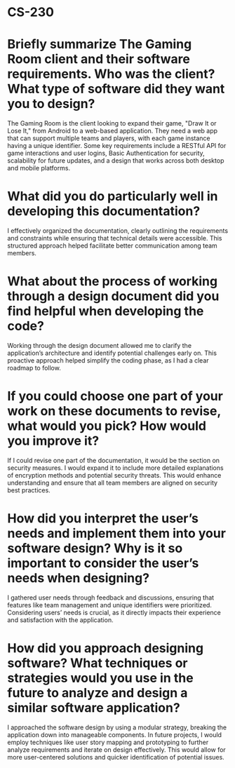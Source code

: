 # CS-230

# Briefly summarize The Gaming Room client and their software requirements. Who was the client? What type of software did they want you to design? 
The Gaming Room is the client looking to expand their game, "Draw It or Lose It," from Android to a web-based application. They need a web app that can support multiple teams and players, with each game instance having a unique identifier. Some key requirements include a RESTful API for game interactions and user logins, Basic Authentication for security, scalability for future updates, and a design that works across both desktop and mobile platforms. 

# What did you do particularly well in developing this documentation? 
I effectively organized the documentation, clearly outlining the requirements and constraints while ensuring that technical details were accessible. This structured approach helped facilitate better communication among team members. 

# What about the process of working through a design document did you find helpful when developing the code? 
Working through the design document allowed me to clarify the application’s architecture and identify potential challenges early on. This proactive approach helped simplify the coding phase, as I had a clear roadmap to follow. 

# If you could choose one part of your work on these documents to revise, what would you pick? How would you improve it? 
If I could revise one part of the documentation, it would be the section on security measures. I would expand it to include more detailed explanations of encryption methods and potential security threats. This would enhance understanding and ensure that all team members are aligned on security best practices. 

# How did you interpret the user’s needs and implement them into your software design? Why is it so important to consider the user’s needs when designing? 
I gathered user needs through feedback and discussions, ensuring that features like team management and unique identifiers were prioritized. Considering users’ needs is crucial, as it directly impacts their experience and satisfaction with the application. 

# How did you approach designing software? What techniques or strategies would you use in the future to analyze and design a similar software application? 
I approached the software design by using a modular strategy, breaking the application down into manageable components. In future projects, I would employ techniques like user story mapping and prototyping to further analyze requirements and iterate on design effectively. This would allow for more user-centered solutions and quicker identification of potential issues. 

